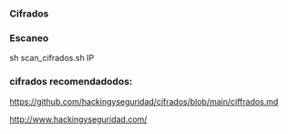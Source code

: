 ### Cifrados

### Escaneo 

sh scan_cifrados.sh IP

### cifrados recomendadodos: 

https://github.com/hackingyseguridad/cifrados/blob/main/ciffrados.md





http://www.hackingyseguridad.com/
